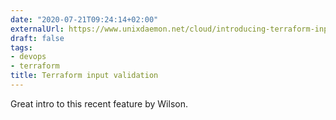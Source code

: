 ```yaml
---
date: "2020-07-21T09:24:14+02:00"
externalUrl: https://www.unixdaemon.net/cloud/introducing-terraform-input-validation/
draft: false
tags:
- devops
- terraform
title: Terraform input validation
---
```

Great intro to this recent feature by Wilson.
